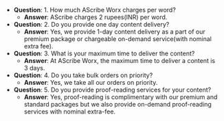 - **Question**: 1. How much AScribe Worx charges per word?
   - **Answer**: AScribe charges 2 rupees(INR) per word.
- **Question**: 2. Do you provide one day content delivery?
   - **Answer**: Yes, we provide 1-day content delivery as a part of our premium package or chargeable on-demand service(with nominal extra fee). 
- **Question**: 3. What is your maximum time to deliver the content?
    - **Answer**: At AScribe Worx, the maximum time to deliver a content is 3 days.
- **Question**: 4. Do you take bulk orders on priority?
    - **Answer**:  Yes, we take all our orders on priority.
- **Question**: 5. Do you provide proof-reading services for your content?
    - **Answer**: Yes, proof-reading is complimentary with our premium and standard packages but we also provide on-demand proof-reading services with nominal extra-fee. 
